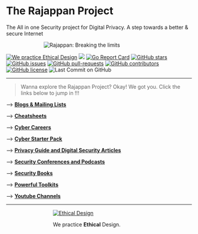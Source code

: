 # The Rajappan Project

The All in one Security project for Digital Privacy. A step towards a better & secure Internet

<div style='display: block; width: 300px; margin-left: auto; margin-right: auto;'><img style='margin-left: auto; margin-right: auto; margin-bottom: 0; ' alt='Rajappan: Breaking the limits' src='Logo/7.png'></div>

<a href='https://ind.ie/ethical-design'><img style='margin-left: auto; margin-right: auto;' alt='We practice Ethical Design' src='https://img.shields.io/badge/Ethical_Design-_▲_❤_-blue.svg'></a>
![](https://visitor-badge.laobi.icu/badge?page_id=kaiiyer.rajappan)
[![Go Report Card](https://goreportcard.com/badge/github.com/kaiiyer/rajappan)](https://goreportcard.com/report/github.com/kaiiyer/rajappan)
[![GitHub stars](https://img.shields.io/github/stars/kaiiyer/rajappan)](https://github.com/kaiiyer/rajappan/stargazers)
[![GitHub issues](https://img.shields.io/github/issues/kaiiyer/rajappan.svg)](https://GitHub.com/kaiiyer/rajappan/issues/)
[![GitHub pull-requests](https://img.shields.io/github/issues-pr/kaiiyer/rajappan.svg)](https://GitHub.com/kaiiyer/rajappan/pull/)
[![GitHub contributors](https://img.shields.io/github/contributors/kaiiyer/rajappan.svg)](https://GitHub.com/kaiiyer/rajappan/graphs/contributors/)
[![GitHub license](https://img.shields.io/github/license/kaiiyer/rajappan)](https://github.com/kaiiyer/rajappan/blob/master/LICENSE)
![Last Commit on GitHub](https://img.shields.io/github/last-commit/kaiiyer/rajappan.svg)

---------

>Wanna explore the Rajappan Project? Okay! We got you.
Click the links below to jump in !!!

--> [**Blogs & Mailing Lists**](Resources/blog.md)

--> [**Cheatsheets**](Resources/cheatsheets.md)

--> [**Cyber Careers**](Resources/career.md)

--> [**Cyber Starter Pack**](Resources/starter-pack.md)

--> [**Privacy Guide and Digital Security Articles**](Resources/guide-art.md)

--> [**Security Conferences and Podcasts**](Resources/conf-pod.md)

--> [**Security Books**](Resources/books.md)

--> [**Powerful Toolkits**](Resources/toolkits.md)

--> [**Youtube Channels**](Resources/video.md)

---------

<div style='display: block; width: 250px; margin-left: auto; margin-right: auto;'><a href='https://ind.ie/ethical-design'><img style='margin-left: auto; margin-right: auto; margin-bottom: 0;' alt='Ethical Design' src='https://ind.ie/ethical-design/images/ethical-design-badge-tiny.svg'></a><p>We practice <strong>Ethical</strong> Design.</p></div>
